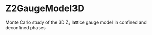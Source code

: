 # Z2GaugeModel3D
Monte Carlo study of the 3D Z₂ lattice gauge model in confined and deconfined phases
